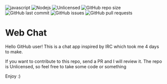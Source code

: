 ![javascript](https://badges.aleen42.com/src/javascript.svg)
![Nodejs](https://img.shields.io/badge/-Node.js-58595a?style=flat&logo=Node.js)
![Unlicensed](https://img.shields.io/github/license/GabeeCoding/http-chat-app-test)
![GitHub repo size](https://img.shields.io/github/repo-size/GabeeCoding/http-chat-app-test)
![GitHub last commit](https://img.shields.io/github/last-commit/GabeeCoding/http-chat-app-test)
![GitHub issues](https://img.shields.io/github/issues/GabeeCoding/http-chat-app-test)
![GitHub pull requests](https://img.shields.io/github/issues-pr-raw/GabeeCoding/http-chat-app-test)

# Web Chat
Hello GitHub user! This is a chat app inspired by IRC which took me 4 days to make.

If you want to contribute to this repo, send a PR and I will review it. The repo is Unlicensed, so feel free to take some code or something

Enjoy :)
